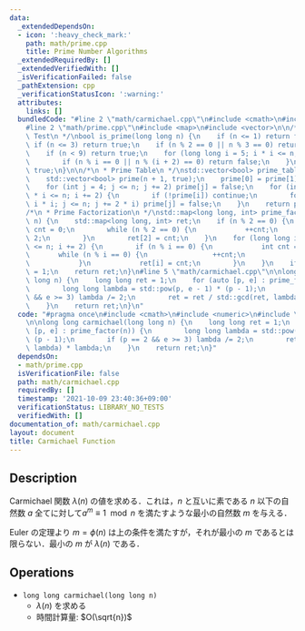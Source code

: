 ```yaml
---
data:
  _extendedDependsOn:
  - icon: ':heavy_check_mark:'
    path: math/prime.cpp
    title: Prime Number Algorithms
  _extendedRequiredBy: []
  _extendedVerifiedWith: []
  _isVerificationFailed: false
  _pathExtension: cpp
  _verificationStatusIcon: ':warning:'
  attributes:
    links: []
  bundledCode: "#line 2 \"math/carmichael.cpp\"\n#include <cmath>\n#include <numeric>\n\
    #line 2 \"math/prime.cpp\"\n#include <map>\n#include <vector>\n\n/*\n * Primality\
    \ Test\n */\nbool is_prime(long long n) {\n    if (n <= 1) return false;\n   \
    \ if (n <= 3) return true;\n    if (n % 2 == 0 || n % 3 == 0) return false;\n\
    \    if (n < 9) return true;\n    for (long long i = 5; i * i <= n; i += 6) {\n\
    \        if (n % i == 0 || n % (i + 2) == 0) return false;\n    }\n    return\
    \ true;\n}\n\n/*\n * Prime Table\n */\nstd::vector<bool> prime_table(int n) {\n\
    \    std::vector<bool> prime(n + 1, true);\n    prime[0] = prime[1] = false;\n\
    \    for (int j = 4; j <= n; j += 2) prime[j] = false;\n    for (int i = 3; i\
    \ * i <= n; i += 2) {\n        if (!prime[i]) continue;\n        for (int j =\
    \ i * i; j <= n; j += 2 * i) prime[j] = false;\n    }\n    return prime;\n}\n\n\
    /*\n * Prime Factorization\n */\nstd::map<long long, int> prime_factor(long long\
    \ n) {\n    std::map<long long, int> ret;\n    if (n % 2 == 0) {\n        int\
    \ cnt = 0;\n        while (n % 2 == 0) {\n            ++cnt;\n            n /=\
    \ 2;\n        }\n        ret[2] = cnt;\n    }\n    for (long long i = 3; i * i\
    \ <= n; i += 2) {\n        if (n % i == 0) {\n            int cnt = 0;\n     \
    \       while (n % i == 0) {\n                ++cnt;\n                n /= i;\n\
    \            }\n            ret[i] = cnt;\n        }\n    }\n    if (n != 1) ret[n]\
    \ = 1;\n    return ret;\n}\n#line 5 \"math/carmichael.cpp\"\n\nlong long carmichael(long\
    \ long n) {\n    long long ret = 1;\n    for (auto [p, e] : prime_factor(n)) {\n\
    \        long long lambda = std::pow(p, e - 1) * (p - 1);\n        if (p == 2\
    \ && e >= 3) lambda /= 2;\n        ret = ret / std::gcd(ret, lambda) * lambda;\n\
    \    }\n    return ret;\n}\n"
  code: "#pragma once\n#include <cmath>\n#include <numeric>\n#include \"prime.cpp\"\
    \n\nlong long carmichael(long long n) {\n    long long ret = 1;\n    for (auto\
    \ [p, e] : prime_factor(n)) {\n        long long lambda = std::pow(p, e - 1) *\
    \ (p - 1);\n        if (p == 2 && e >= 3) lambda /= 2;\n        ret = ret / std::gcd(ret,\
    \ lambda) * lambda;\n    }\n    return ret;\n}"
  dependsOn:
  - math/prime.cpp
  isVerificationFile: false
  path: math/carmichael.cpp
  requiredBy: []
  timestamp: '2021-10-09 23:40:36+09:00'
  verificationStatus: LIBRARY_NO_TESTS
  verifiedWith: []
documentation_of: math/carmichael.cpp
layout: document
title: Carmichael Function
---
```


## Description

Carmichael 関数 $\lambda(n)$ の値を求める．これは，$n$ と互いに素である $n$ 以下の自然数 $a$ 全てに対して$a^m \equiv 1 \mod n$ を満たすような最小の自然数 $m$ を与える．

Euler の定理より $m = \phi(n)$ は上の条件を満たすが，それが最小の $m$ であるとは限らない．最小の $m$ が $\lambda(n)$ である．

## Operations

- `long long carmichael(long long n)`
    - $\lambda(n)$ を求める
    - 時間計算量: $O(\sqrt{n})$